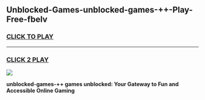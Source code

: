 
## Unblocked-Games-unblocked-games-++-Play-Free-fbelv
<h3>
<a href="https://premium76.site?title=unblocked-games-++&ref=18A1">CLICK TO PLAY</a></h3>
<hr>

<h3>
<a href="https://premium76.site?title=unblocked-games-++&ref=18A1">CLICK 2 PLAY</a>
  
</h3>

<a href="https://premium76.site?title=unblocked-games-++&ref=18A1"><img src="https://clearcache.store/games.png"></a>


**unblocked-games-++ games unblocked: Your Gateway to Fun and Accessible Online Gaming**
